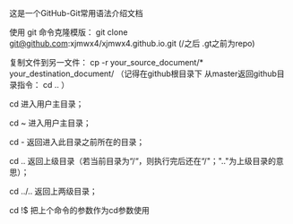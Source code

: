 这是一个GitHub-Git常用语法介绍文档


使用 git 命令克隆模版： git clone git@github.com:xjmwx4/xjmwx4.github.io.git  (/之后 .gt之前为repo)

复制文件到另一文件： cp -r your_source_document/* your_destination_document/ （记得在github根目录下 从master返回github目录指令： cd .. ）






cd      进入用户主目录；

cd  ~  进入用户主目录；

cd  -  返回进入此目录之前所在的目录；

cd  ..  返回上级目录（若当前目录为“/“，则执行完后还在“/"；".."为上级目录的意思）；

cd ../..  返回上两级目录；

cd  !$  把上个命令的参数作为cd参数使用